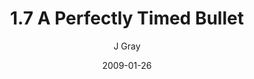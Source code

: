 ---
title: '1.7 A Perfectly Timed Bullet'
alt: 'Mysteries of the Arcana'
date: '2009-01-26'
author: 'J Gray'
artist: 'Keira'
chapter: '1 More Heavens and Earths'
filler: false
---